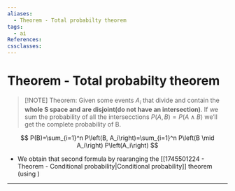 ```yaml
---
aliases:
  - Theorem - Total probabilty theorem
tags:
  - ai
References: 
cssclasses:
---
```

# Theorem - Total probabilty theorem

> [!NOTE] Theorem: 
> Given some events $A_i$ that divide and contain the **whole S space and are disjoint(do not have an intersection)**. If we sum the probability of all the intersecctions $P(A,B) = P(A\land B)$ we’ll get the complete probability of B.

$$
P(B)=\sum_{i=1}^n P\left(B, A_i\right)=\sum_{i=1}^n P\left(B \mid A_i\right) P\left(A_i\right)
$$
+ We obtain that second formula by rearanging the [[1745501224 - Theorem - Conditional probability|Conditional probability]] theorem (using )
***